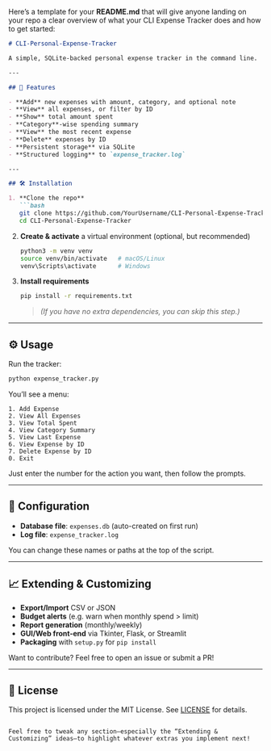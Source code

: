 Here’s a template for your **README.md** that will give anyone landing on your repo a clear overview of what your CLI Expense Tracker does and how to get started:

````markdown
# CLI-Personal-Expense-Tracker

A simple, SQLite-backed personal expense tracker in the command line.

---

## 🚀 Features

- **Add** new expenses with amount, category, and optional note  
- **View** all expenses, or filter by ID  
- **Show** total amount spent  
- **Category**-wise spending summary  
- **View** the most recent expense  
- **Delete** expenses by ID  
- **Persistent storage** via SQLite  
- **Structured logging** to `expense_tracker.log`  

---

## 🛠️ Installation

1. **Clone the repo**  
   ```bash
   git clone https://github.com/YourUsername/CLI-Personal-Expense-Tracker.git
   cd CLI-Personal-Expense-Tracker
````

2. **Create & activate** a virtual environment (optional, but recommended)

   ```bash
   python3 -m venv venv
   source venv/bin/activate   # macOS/Linux
   venv\Scripts\activate      # Windows
   ```

3. **Install requirements**

   ```bash
   pip install -r requirements.txt
   ```

   > *(If you have no extra dependencies, you can skip this step.)*

---

## ⚙️ Usage

Run the tracker:

```bash
python expense_tracker.py
```

You’ll see a menu:

```
1. Add Expense
2. View All Expenses
3. View Total Spent
4. View Category Summary
5. View Last Expense
6. View Expense by ID
7. Delete Expense by ID
0. Exit
```

Just enter the number for the action you want, then follow the prompts.

---

## 🔧 Configuration

* **Database file**: `expenses.db` (auto-created on first run)
* **Log file**: `expense_tracker.log`

You can change these names or paths at the top of the script.

---

## 📈 Extending & Customizing

* **Export/Import** CSV or JSON
* **Budget alerts** (e.g. warn when monthly spend > limit)
* **Report generation** (monthly/weekly)
* **GUI/Web front-end** via Tkinter, Flask, or Streamlit
* **Packaging** with `setup.py` for `pip install`

Want to contribute? Feel free to open an issue or submit a PR!

---

## 📄 License

This project is licensed under the MIT License. See [LICENSE](LICENSE) for details.

```

Feel free to tweak any section—especially the “Extending & Customizing” ideas—to highlight whatever extras you implement next!
```